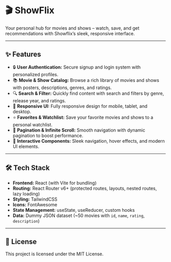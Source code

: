 # 🎬 ShowFlix

Your personal hub for movies and shows – watch, save, and get recommendations with Showflix’s sleek, responsive interface. 

---

## ✨ Features

- 🔒 **User Authentication:** Secure signup and login system with personalized profiles.  
- 📚 **Movie & Show Catalog:** Browse a rich library of movies and shows with posters, descriptions, genres, and ratings.  
- 🔍 **Search & Filter:** Quickly find content with search and filters by genre, release year, and ratings.  
- 📱 **Responsive UI:** Fully responsive design for mobile, tablet, and desktop.  
- ⭐ **Favorites & Watchlist:** Save your favorite movies and shows to a personal watchlist.  
- 📄 **Pagination & Infinite Scroll:** Smooth navigation with dynamic pagination to boost performance.
- 🎨 **Interactive Components:** Sleek navigation, hover effects, and modern UI elements. 


---

## 🛠️ Tech Stack

- **Frontend:** React (with Vite for bundling)  
- **Routing:** React Router v6+ (protected routes, layouts, nested routes, lazy loading)  
- **Styling:** TailwindCSS  
- **Icons:** FontAwesome  
- **State Management:** useState, useReducer, custom hooks  
- **Data:** Dummy JSON dataset (~50 movies with `id`, `name`, `rating`, `description`)  

---

## 📜 License

This project is licensed under the MIT License.